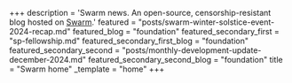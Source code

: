 +++
description = 'Swarm news. An open-source, censorship-resistant blog hosted on [Swarm](https://www.ethswarm.org/ "Swarm").'
featured = "posts/swarm-winter-solstice-event-2024-recap.md"
featured_blog = "foundation"
featured_secondary_first = "sp-fellowship.md"
featured_secondary_first_blog = "foundation"
featured_secondary_second = "posts/monthly-development-update-december-2024.md"
featured_secondary_second_blog = "foundation"
title = "Swarm home"
_template = "home"
+++

